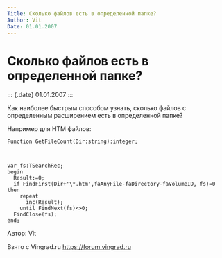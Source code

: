 ```yaml
---
Title: Cколько файлов есть в определенной папке?
Author: Vit
Date: 01.01.2007
---
```



Cколько файлов есть в определенной папке?
=========================================

::: {.date}
01.01.2007
:::

Как наиболее быстрым способом узнать, сколько файлов с определенным
расширением есть в определенной папке?

Например для HTM файлов:

    Function GetFileCount(Dir:string):integer;
     

     
    var fs:TSearchRec;
    begin
      Result:=0;
      if FindFirst(Dir+'\*.htm',faAnyFile-faDirectory-faVolumeID, fs)=0 then
        repeat
          inc(Result);
        until FindNext(fs)<>0;
      FindClose(fs);
    end;

Автор: Vit

Взято с Vingrad.ru <https://forum.vingrad.ru>
